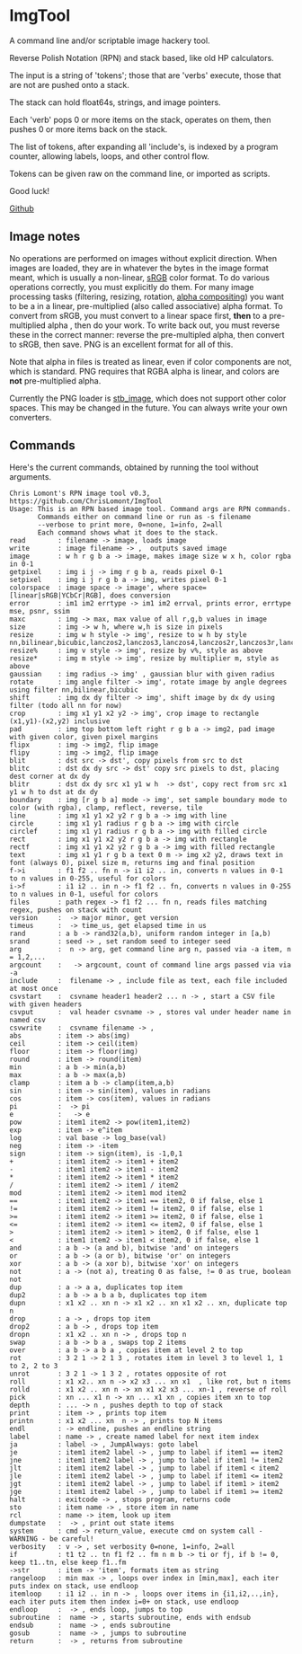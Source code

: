 #  ImgTool

A command line and/or scriptable image hackery tool.

Reverse Polish Notation (RPN) and stack based, like old HP calculators.

The input is a string of 'tokens'; those that are 'verbs' execute, those that are not are pushed onto a stack.

The stack can hold float64s, strings, and image pointers.

Each 'verb' pops 0 or more items on the stack, operates on them, then pushes 0 or more items back on the stack.

The list of tokens, after expanding all 'include's, is indexed by a program counter, allowing labels, loops, and other control flow.

Tokens can be given raw on the command line, or imported as scripts.

Good luck!

[Github](https://github.com/ChrisLomont/ImgTool)

## Image notes

No operations are performed on images without explicit direction. When images are loaded, they are in whatever the bytes in the image format meant, which is usually a non-linear, [sRGB](https://en.wikipedia.org/wiki/SRGB) color format. To do various operations correctly, you must explicitly do them. For many image processing tasks (filtering, resizing, rotation, [alpha compositing](https://en.wikipedia.org/wiki/Alpha_compositing)) you want to be a in a linear, pre-multiplied (also called associative) alpha format. To convert from sRGB, you must convert to a linear space first, **then** to a pre-multiplied alpha , then do your work. To write back out, you must reverse these in the correct manner: reverse the pre-multipled alpha, then convert to sRGB, then save. PNG is an excellent format for all of this.

Note that alpha in files is treated as linear, even if color components are not, which is standard. PNG requires that RGBA alpha is linear, and colors are **not** pre-multiplied alpha.

Currently the PNG loader is [stb_image](https://github.com/nothings/stb/blob/master/stb_image.h), which does not support other color spaces. This may be changed in the future. You can always write your own converters.

## Commands

Here's the current commands, obtained by running the tool without arguments.

```
Chris Lomont's RPN image tool v0.3, https://github.com/ChrisLomont/ImgTool
Usage: This is an RPN based image tool. Command args are RPN commands.
       Commands either on command line or run as -s filename
       --verbose to print more, 0=none, 1=info, 2=all
       Each command shows what it does to the stack.
read        : filename -> image, loads image
write       : image filename -> ,  outputs saved image
image       : w h r g b a -> image, makes image size w x h, color rgba in 0-1
getpixel    : img i j -> img r g b a, reads pixel 0-1
setpixel    : img i j r g b a -> img, writes pixel 0-1
colorspace  : image space -> image', where space=[linear|sRGB|YCbCr|RGB], does conversion
error       : im1 im2 errtype -> im1 im2 errval, prints error, errtype mse, psnr, ssim
maxc        : img -> max, max value of all r,g,b values in image
size        : img -> w h, where w,h is size in pixels
resize      : img w h style -> img', resize to w h by style nn,bilinear,bicubic,lanczos2,lanczos3,lanczos4,lanczos2r,lanczos3r,lanczos4r
resize%     : img v style -> img', resize by v%, style as above
resize*     : img m style -> img', resize by multiplier m, style as above
gaussian    : img radius -> img' , gaussian blur with given radius
rotate      : img angle filter -> img', rotate image by angle degrees using filter nn,bilinear,bicubic
shift       : img dx dy filter -> img', shift image by dx dy using filter (todo all nn for now)
crop        : img x1 y1 x2 y2 -> img', crop image to rectangle (x1,y1)-(x2,y2) inclusive
pad         : img top bottom left right r g b a -> img2, pad image with given color, given pixel margins
flipx       : img -> img2, flip image
flipy       : img -> img2, flip image
blit        : dst src -> dst', copy pixels from src to dst
blitc       : dst dx dy src -> dst' copy src pixels to dst, placing dest corner at dx dy
blitr       : dst dx dy src x1 y1 w h  -> dst', copy rect from src x1 y1 w h to dst at dx dy
boundary    : img [r g b a] mode -> img', set sample boundary mode to color (with rgba), clamp, reflect, reverse, tile
line        : img x1 y1 x2 y2 r g b a -> img with line
circle      : img x1 y1 radius r g b a -> img with circle
circlef     : img x1 y1 radius r g b a -> img with filled circle
rect        : img x1 y1 x2 y2 r g b a -> img with rectangle
rectf       : img x1 y1 x2 y2 r g b a -> img with filled rectangle
text        : img x1 y1 r g b a text 0 m -> img x2 y2, draws text in font (always 0), pixel size m, returns img and final position
f->i        : f1 f2 .. fn n -> i1 i2 .. in, converts n values in 0-1 to n values in 0-255, useful for colors
i->f        : i1 i2 .. in n -> f1 f2 .. fn, converts n values in 0-255 to n values in 0-1, useful for colors
files       : path regex -> f1 f2 ... fn n, reads files matching regex, pushes on stack with count
version     :  -> major minor, get version
timeus      :  -> time_us, get elapsed time in us
rand        : a b -> rand32(a,b), uniform random integer in [a,b)
srand       : seed -> , set random seed to integer seed
arg         :  n -> arg, get command line arg n, passed via -a item, n = 1,2,...
argcount    :   -> argcount, count of command line args passed via via -a
include     :  filename -> , include file as text, each file included at most once
csvstart    :  csvname header1 header2 ... n -> , start a CSV file with given headers
csvput      :  val header csvname -> , stores val under header name in named csv
csvwrite    :  csvname filename -> ,
abs         : item -> abs(img)
ceil        : item -> ceil(item)
floor       : item -> floor(img)
round       : item -> round(item)
min         : a b -> min(a,b)
max         : a b -> max(a,b)
clamp       : item a b -> clamp(item,a,b)
sin         : item -> sin(item), values in radians
cos         : item -> cos(item), values in radians
pi          :  -> pi
e           :   -> e
pow         : item1 item2 -> pow(item1,item2)
exp         : item -> e^item
log         : val base -> log_base(val)
neg         : item -> -item
sign        : item -> sign(item), is -1,0,1
+           : item1 item2 -> item1 + item2
-           : item1 item2 -> item1 - item2
*           : item1 item2 -> item1 * item2
/           : item1 item2 -> item1 / item2
mod         : item1 item2 -> item1 mod item2
==          : item1 item2 -> item1 == item2, 0 if false, else 1
!=          : item1 item2 -> item1 != item2, 0 if false, else 1
>=          : item1 item2 -> item1 >= item2, 0 if false, else 1
<=          : item1 item2 -> item1 <= item2, 0 if false, else 1
>           : item1 item2 -> item1 > item2, 0 if false, else 1
<           : item1 item2 -> item1 < item2, 0 if false, else 1
and         : a b -> (a and b), bitwise 'and' on integers
or          : a b -> (a or b), bitwise 'or' on integers
xor         : a b -> (a xor b), bitwise 'xor' on integers
not         : a -> (not a), treating 0 as false, != 0 as true, boolean not
dup         : a -> a a, duplicates top item
dup2        : a b -> a b a b, duplicates top item
dupn        : x1 x2 .. xn n -> x1 x2 .. xn x1 x2 .. xn, duplicate top n
drop        : a -> , drops top item
drop2       : a b -> , drops top item
dropn       : x1 x2 .. xn n -> , drops top n
swap        : a b -> b a , swaps top 2 items
over        : a b -> a b a , copies item at level 2 to top
rot         : 3 2 1 -> 2 1 3 , rotates item in level 3 to level 1, 1 to 2, 2 to 3
unrot       : 3 2 1 -> 1 3 2 , rotates opposite of rot
roll        : x1 x2.. xn n -> x2 x3 ... xn x1  , like rot, but n items
rolld       : x1 x2 .. xn n -> xn x1 x2 x3 ... xn-1 , reverse of roll
pick        : xn ... x1 n -> xn ... x1 xn , copies item xn to top
depth       : ... -> n , pushes depth to top of stack
print       : item -> , prints top item
printn      : x1 x2 ... xn  n -> , prints top N items
endl        : -> endline, pushes an endline string
label       : name -> , create named label for next item index
ja          : label -> , JumpAlways: goto label
je          : item1 item2 label -> , jump to label if item1 == item2
jne         : item1 item2 label -> , jump to label if item1 != item2
jlt         : item1 item2 label -> , jump to label if item1 < item2
jle         : item1 item2 label -> , jump to label if item1 <= item2
jgt         : item1 item2 label -> , jump to label if item1 > item2
jge         : item1 item2 label -> , jump to label if item1 >= item2
halt        : exitcode -> , stops program, returns code
sto         : item name -> , store item in name
rcl         : name -> item, look up item
dumpstate   :  -> , print out state items
system      : cmd -> return_value, execute cmd on system call - WARNING - be careful!
verbosity   : v -> , set verbosity 0=none, 1=info, 2=all
if          : t1 t2 .. tn f1 f2 .. fm n m b -> ti or fj, if b != 0, keep t1..tn, else keep f1..fm
->str       : item -> 'item', formats item as string
rangeloop   : min max -> , loops over index in [min,max], each iter puts index on stack, use endloop
itemloop    : i1 i2 .. in n -> , loops over items in {i1,i2,..,in}, each iter puts item then index i=0+ on stack, use endloop
endloop     :  -> , ends loop, jumps to top
subroutine  :  name -> , starts subroutine, ends with endsub
endsub      :  name -> , ends subroutine
gosub       :  name -> , jumps to subroutine
return      :  -> , returns from subroutine
```